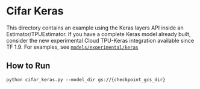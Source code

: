 # Cifar Keras #

This directory contains an example using the Keras layers API inside an
Estimator/TPUEstimator. If you have a complete Keras model already built,
consider the new experimental Cloud TPU-Keras integration available since TF
1.9. For examples, see [`models/experimental/keras`](https://github.com/tensorflow/tpu/tree/master/models/experimental/keras)

## How to Run
```
python cifar_keras.py --model_dir gs://{checkpoint_gcs_dir}
```
